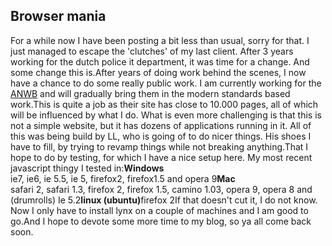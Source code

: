 <article><h2>Browser mania</h2>For a while now I have been posting a bit less than usual, sorry for that. I just managed to escape the 'clutches' of my last client. After 3 years working for the dutch police it department, it was time for a change. And some change this is.After years of doing work behind the scenes, I now have a chance to do some really public work. I am currently working for the <a href="http://www.anwb.nl/" title="anwb">ANWB</a> and will gradually bring them in the modern standards based work.<!--more-->This is quite a job as their site has close to 10.000 pages, all of which will be influenced by what I do. What is even more challenging is that this is not a simple website, but it has dozens of applications running in it. All of this was being build by LL, who is going of to do nicer things. His shoes I have to fill, by trying to revamp things while not breaking anything.That I hope to do by testing, for which I have a nice setup here. My most recent javascript thingy I tested in:<strong>Windows</strong><br />ie7, ie6, ie 5.5, ie 5, firefox2, firefox1.5 and opera 9<strong>Mac</strong><br />safari 2, safari 1.3, firefox 2, firefox 1.5, camino 1.03, opera 9, opera 8 and (drumrolls) Ie 5.2<strong>linux (ubuntu)</strong>firefox 2If that doesn't cut it, I do not know. Now I only have to install lynx on a couple of machines and I am good to go.And I hope to devote some more time to my blog, so ya all come back soon.</article>